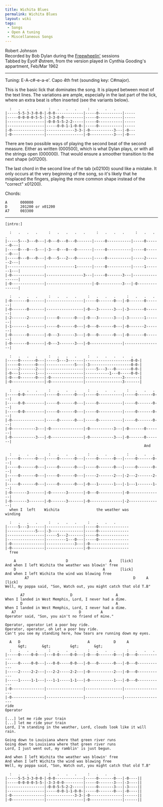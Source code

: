 ```yaml
---
title: Wichita Blues
permalink: Wichita Blues
layout: wiki
tags:
 - Songs
 - Open A tuning
 - Miscellaneous Songs
---
```


Robert Johnson  
Recorded by Bob Dylan during the [Freewheelin'](/wiki/Freewheelin' "wikilink")
sessions  
Tabbed by Eyolf Østrem, from the version played in Cynthia Gooding's
appartment, Feb/Mar 1962

* * * * *

Tuning: E-A-c\#-e-a-e'. Capo 4th fret (sounding key: C\#major).

This is the basic lick that dominates the song. It is played between
most of the text lines. The variations are ample, especially in the last
part of the lick, where an extra beat is often inserted (see the
variants below).

      :   .   .   .     :   .   .   .     :   .   .   .
    |-----5-5-3-3-0-0-|-0-0-------------|-----0-----------|-----
    |-----0-0-0-0-5-5-|-3-3-0-0---------|-----0-----------|-----
    |-----------------|-0-0-5-5-2-2-----|-----0-----------|-----
    |-----------------|-----0-0-1-1-0-0-|-----0-----------|-----
    |-0---------------|-------------3-3-|-0-----------3---|-0---
    |-0---------------|-----------------|-0-----------3---|-0---

There are two possible ways of playing the second beat of the second
measure. Either as written (000500), which is what Dylan plays, or with
all the strings open (000000). That would ensure a smoother transition
to the next shape (x01200).

The last chord in the second line of the tab (x02100) sound like a
mistake. It only occurs at the very beginning of the song, so it's
likely that he misplaced the fingers, playing the more common shape
instead of the "correct" x01200).

Chords:

    A      000000
    D      201200 or x01200
    A7     003300

* * * * *

    [intro:]

      :   .   .   .     :   .   .   .   .     :   .   .   .     :   .   .   .
    |-----5---3---0---|-0---0---0---0-------|-----0-----------|-----0-------0---|
    |-----0---0---5---|-3---0---0---0-------|-----0-----------|-----0-------0---|
    |-----0---0---0---|-0---5---2---0-------|-----0-----------|-----2-------2---|
    |-----------------|-------------1-------|-----0-----------|-----1-------1---|
    |-0---------------|-----------------3---|-----0-------3---|-----------------|
    |-0---------------|---------------------|-0-----------3---|-0---------------|

      :   .   .   .     :   .   .   .     :   .   .   .     :   .   .   .
    |-0-------0-------|-----------------|-----0-------0---|-0-------0-------|
    |-0-------0-------|-----------------|-0---3-------3---|-3-------0-------|
    |-2-------2-------|-----0-------0---|-0---3-------3---|-3-------1-------|
    |-1-------1-------|-----0-------0---|-0---0-------0---|-0-------2-------|
    |-0-------0-------|-0---3-------3---|-0---0-------0---|-0-------0-------|
    |-0-------0-------|-0---3-------3---|-0---------------|-----------------|

      :   .   .   .     :   .   .   .     :   .   .   .   .   .
    |-----0-------0---|-----5---3-------|---------------------0-0-|
    |-----0-------0---|-------------5---|-3-------------------0-0-|
    |-----2-------2---|-----------------|-----5---3---0-------0-0-|
    |-0---1-------1---|-----------------|-----------1---0-----0-0-|
    |-0---0-------0---|-0---------------|-----------------3-------|
    |-0---------------|-0---------------|-----------------3-------|

      :   .   .   .     :   .   .   .     :   .   .   .     :   .   .   .
    |-----0-0---------|-----0-------0---|-----0-----------|-----0-------0---|
    |-----0-0---------|-----0-------0---|-----0-----------|-----0-------0---|
    |-----0-0---------|-----0-------0---|-----0-----------|-----0-------0---|
    |-0---------------|-----0-------0---|-----0-----------|-----0-------0---|
    |-0-----------3---|-0---------------|-0-----------3---|-0-------0-------|
    |-0-----------3---|-0---------------|-0-----------3---|-0-------0-------|
                                                                    And

      :   .   .   .     :   .   .   .     :   .   .   .     :   .   .   .
    |-----0-------0---|-----0-------0---|-----0-------0---|-----0-------0---|
    |-----0-------0---|-----0-------0---|-----0-------0---|-----0-------0---|
    |-----0-------0---|-----0-------0---|-----2-------2---|-2---2-------2---|
    |-----0-------0---|-----0-------0---|-0---1-------1---|-1---1-------1---|
    |-0-------3-------|-0-------3-------|-0---0-----------|-0---------------|
    |-0-------3-------|-0-------3-------|-0---------------|-2---------------|
      when I  left    Wichita                 the weather was        winding

      :   .   .   .     :   .   .   .     :   .   .   .
    |-----5---3-------|-----------------|-----0--------------
    |-------------5---|-3---------------|-----0--------------
    |-----------------|-----5---2-------|-----0--------------
    |-----------------|---------1---0---|-----0--------------
    |-0---------------|-------------3---|-0------------------
    |-0---------------|-----------------|-0------------------
      free

        A                       D                   A    [lick]
    And when I left Wichita the weather was blowin' free
        D                                        A       [lick]
    And when I left Wichita the wind was blowing free
             A7                                                D     A  [lick]
    Well, my poppa said, "Son, Watch out, you might catch that old T.B"

           A7                     D                    A
    When I landed in West Memphis, Lord, I never had a dime.
           D                                           A
    When I landed in West Memphis, Lord, I never had a dime.
       A7                             D         A
    Operator said, "Son, you ain't no friend of mine."

    Operator, operator Let a poor boy ride.
    Operator, operator, oh Let a poor boy ride.
    Can't you see my standing here, how tears are running down my eyes.

      A   D                               A           D     A
          &gt;       &gt;         &gt;       &gt;
      :   .   .   .     :   .   .   .     :   .   .   .     :   .   .   .
    |-----0-----0-0---|---0-0-----0-0---|-0---0-------0---|-0---0------------
    |-----0-----0-0---|---0-0-----0-0---|-0---0-------0---|-0---0------------
    |-----2-----2-2---|---2-2-----2-2---|-0-----------2---|-0---0------------
    |-----1-----1-1---|---1-1-----1-1---|-0-----------1---|-0---0------------
    |-0---------------|-----------------|-----------------|------------------
    |-0---------------|-----------------|-----------------|------------------
    ride                                                             Operator

    [...] let me ride your train
    [...] let me ride your train
    Lord, I'm standing in the weather, Lord, clouds look like it will rain.

    Going down to Louisiana where that green river runs
    Going down to Louisiana where that green river runs
    Lord, I just went out, my ramblin' is just begun.

    And when I left Wichita the weather was blowin' free
    And when I left Wichita the wind was blowing free
    Well, my poppa said, "Son, Watch out, you might catch that old T.B"

      :   .   .   .     :   .   .   .     :   .   .   .
    |-----5-5-3-3-0-0-|-0-0-------------|-----0-------0---|-0----||
    |-----0-0-0-0-5-5-|-3-3-0-0---------|-----0-------3---|-3----||
    |-----------------|-0-0-5-5-2-2-----|-----0-------3---|-3----||
    |-----------------|-----0-0-1-1-0-0-|-----0-------0---|-0----||
    |-0---------------|-------------3-3-|-0---------------|------||
    |-0---------------|-----------------|-0---------------|------||
